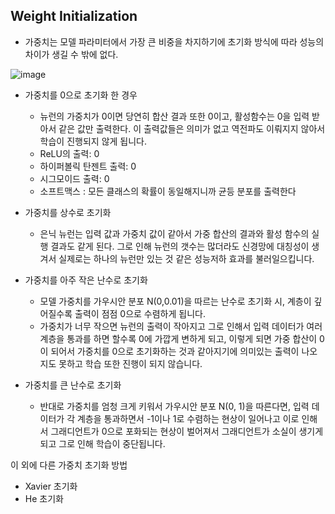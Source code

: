 ## Weight Initialization
* 가중치는 모델 파라미터에서 가장 큰 비중을 차지하기에 초기화 방식에 따라 성능의 차이가 생길 수 밖에 없다.

![image](https://user-images.githubusercontent.com/83739271/209782151-7586d809-cc1e-49fe-b0b6-fd4cf6752722.png)

* 가중치를 0으로 초기화 한 경우
  * 뉴런의 가중치가 0이면 당연히 합산 결과 또한 0이고, 활성함수는 0을 입력 받아서 같은 값만 출력한다. 이 출력값들은 의미가 없고 역전파도 이뤄지지 않아서 학습이 진행되지 않게 됩니다.
  * ReLU의 출력: 0
  * 하이퍼볼릭 탄젠트 출력: 0
  * 시그모이드 출력: 0
  * 소프트맥스 : 모든 클래스의 확률이 동일해지니까 균등 분포를 출력한다

* 가중치를 상수로 초기화
  * 은닉 뉴런는 입력 값과 가중치 값이 같아서 가중 합산의 결과와 활성 함수의 실행 결과도 같게 된다. 그로 인해 뉴런의 갯수는 많더라도 신경망에 대칭성이 생겨서 실제로는 하나의 뉴런만 있는 것 같은 성능저하 효과를 불러일으킵니다.

* 가중치를 아주 작은 난수로 초기화
  * 모델 가중치를 가우시안 분포 N(0,0.01)을 따르는 난수로 초기화 시, 계층이 깊어질수록 출력이 점점 0으로 수렴하게 됩니다.
  * 가중치가 너무 작으면 뉴런의 출력이 작아지고 그로 인해서 입력 데이터가 여러 계층을 통과를 하면 할수록 0에 가깝게 변하게 되고, 이렇게 되면 가중 합산이 0이 되어서 가중치를 0으로 초기화하는 것과 같아지기에 의미있는 출력이 나오지도 못하고 학습 또한 진행이 되지 않습니다.

* 가중치를 큰 난수로 초기화
  * 반대로 가중치를 엄청 크게 키워서 가우시안 분포 N(0, 1)을 따른다면, 입력 데이터가 각 계층을 통과하면서 -1이나 1로 수렴하는 현상이 일어나고 이로 인해서 그래디언트가 0으로 포화되는 현상이 벌어져서 그래디언트가 소실이 생기게 되고 그로 인해 학습이 중단됩니다.

이 외에 다른 가중치 초기화 방법
* Xavier 초기화
* He 초기화

